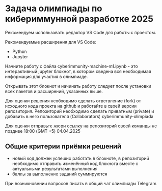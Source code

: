 # Задача олимпиады по кибериммунной разработке 2025

Рекомендуем использовать редактор VS Code для работы с проектом.

Рекомендуемые расширения для VS Code:

- Python
- Jupyter

Начните работу с файла cyberimmunity-machine-m1.ipynb - это интерактивный jupyter блокнот, в котором сведена вся необходимая информация для участия в олимпиаде.

Открывать этот блокнот и начинать работу следует после установки всех пакетов и расширений, указанных выше.

Для оценки решения необходимо сделать ответвление (fork) от исходного кода проекта на github и работайте в своей версии репозитория. Репозиторий необходимо сделать приватным (private) и добавить в него пользователя (Collaborators) cyberimmunity-olimpiada

Для оценки отправьте жюри ссылку на репозиторий своей команды не позднее 18:00 (GMT +5) 04.04.2025

## Общие критерии приёмки решений

- новый код должен успешно работать в блокноте, в репозиторий необходимо отправить изменённый код блокнота вместе с актуальными результатами выполнения
- баллы за выполнение заданий суммируются

При возникновении вопросов писать в общий чат олимпиады Telegram.
